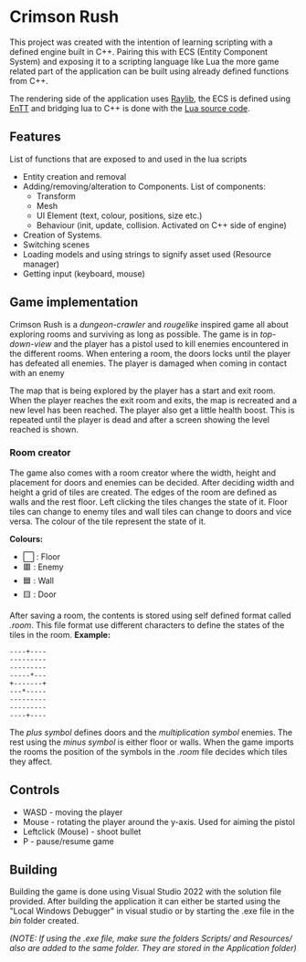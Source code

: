 # Crimson Rush
This project was created with the intention of learning scripting with a defined engine built in C++. Pairing this with ECS (Entity Component System) and exposing it to a scripting language like Lua the more game related part of the application can be built using already defined functions from C++.

The rendering side of the application uses [Raylib](https://github.com/raysan5/raylib), the ECS is defined using  [EnTT](https://github.com/skypjack/entt) and bridging lua to C++ is done with the [Lua source code](https://www.lua.org/home.html).

## Features
List of functions that are exposed to and used in the lua scripts
* Entity creation and removal
* Adding/removing/alteration to Components. List of components:
	* Transform
	* Mesh
	* UI Element (text, colour, positions, size etc.)
	* Behaviour (init, update, collision. Activated on C++ side of engine)
* Creation of Systems.
* Switching scenes
* Loading models and using strings to signify asset used (Resource manager)
* Getting input (keyboard, mouse)

## Game implementation
Crimson Rush is a *dungeon-crawler* and *rougelike* inspired game all about exploring rooms and surviving as long as possible. The game is in *top-down-view* and the player has a pistol used to kill enemies encountered in the different rooms. When entering a room, the doors locks until the player has defeated all enemies. The player is damaged when coming in contact with an enemy

The map that is being explored by the player has a start and exit room. When the player reaches the exit room and exits, the map is recreated and a new level has been reached. The player also get a little health boost.
 This is repeated until the player is dead and after a screen showing the level reached is shown.
 
### Room creator
The game also comes with a room creator where the width, height and placement for doors and enemies can be decided. After deciding width and height a grid of tiles are created. The edges of the room are defined as walls and the rest floor. Left clicking the tiles changes the state of it. Floor tiles can change to enemy tiles and wall tiles can change to doors and vice versa. The colour of the tile represent the state of it.

**Colours:**
* ⬜ : Floor
* 🟥 : Enemy
* 🟦 : Wall
* 🟨 : Door

After saving a room, the contents is stored using self defined format called *.room*. This file format use different characters to define the states of the tiles in the room.
**Example:**

    ----+----
    ---------
    ---------
    -----*---
    +-------+
    ---*-----
    ---------
    ---------
    ----+----
  The *plus symbol* defines doors and the *multiplication symbol* enemies. The rest using the *minus symbol* is either floor or walls. When the game imports the rooms the position of the symbols in the *.room* file decides which tiles they affect.

## Controls
* WASD - moving the player
* Mouse - rotating the player around the y-axis. Used for aiming the pistol
* Leftclick (Mouse) - shoot bullet
* P - pause/resume game

## Building
Building the game is done using Visual Studio 2022 with the solution file provided. After building the application it can either be started using the "Local Windows Debugger" in visual studio or by starting the .exe file in the *bin* folder created. 

*(NOTE: If using the .exe file, make sure the folders *Scripts/* and *Resources/* also are added to the same folder. They are stored in the *Application* folder)*
